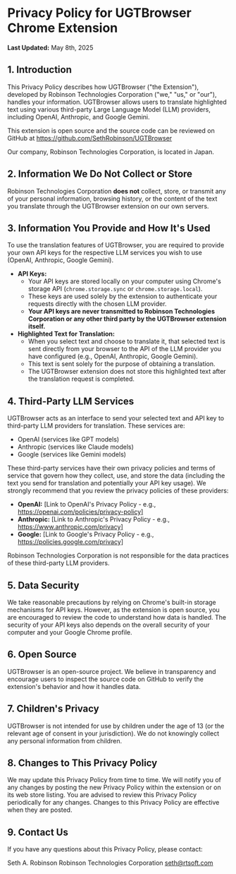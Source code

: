 # Privacy Policy for UGTBrowser Chrome Extension

**Last Updated:** May 8th, 2025

## 1. Introduction

This Privacy Policy describes how UGTBrowser ("the Extension"), developed by Robinson Technologies Corporation ("we," "us," or "our"), handles your information. UGTBrowser allows users to translate highlighted text using various third-party Large Language Model (LLM) providers, including OpenAI, Anthropic, and Google Gemini.

This extension is open source and the source code can be reviewed on GitHub at https://github.com/SethRobinson/UGTBrowser

Our company, Robinson Technologies Corporation, is located in Japan.

## 2. Information We Do Not Collect or Store

Robinson Technologies Corporation **does not** collect, store, or transmit any of your personal information, browsing history, or the content of the text you translate through the UGTBrowser extension on our own servers.

## 3. Information You Provide and How It's Used

To use the translation features of UGTBrowser, you are required to provide your own API keys for the respective LLM services you wish to use (OpenAI, Anthropic, Google Gemini).

*   **API Keys:**
    *   Your API keys are stored locally on your computer using Chrome's storage API (`chrome.storage.sync` or `chrome.storage.local`).
    *   These keys are used solely by the extension to authenticate your requests directly with the chosen LLM provider.
    *   **Your API keys are never transmitted to Robinson Technologies Corporation or any other third party by the UGTBrowser extension itself.**
*   **Highlighted Text for Translation:**
    *   When you select text and choose to translate it, that selected text is sent directly from your browser to the API of the LLM provider you have configured (e.g., OpenAI, Anthropic, Google Gemini).
    *   This text is sent solely for the purpose of obtaining a translation.
    *   The UGTBrowser extension does not store this highlighted text after the translation request is completed.

## 4. Third-Party LLM Services

UGTBrowser acts as an interface to send your selected text and API key to third-party LLM providers for translation. These services are:

*   OpenAI (services like GPT models)
*   Anthropic (services like Claude models)
*   Google (services like Gemini models)

These third-party services have their own privacy policies and terms of service that govern how they collect, use, and store the data (including the text you send for translation and potentially your API key usage). We strongly recommend that you review the privacy policies of these providers:

*   **OpenAI:** [Link to OpenAI's Privacy Policy - e.g., https://openai.com/policies/privacy-policy]
*   **Anthropic:** [Link to Anthropic's Privacy Policy - e.g., https://www.anthropic.com/privacy]
*   **Google:** [Link to Google's Privacy Policy - e.g., https://policies.google.com/privacy]

Robinson Technologies Corporation is not responsible for the data practices of these third-party LLM providers.

## 5. Data Security

We take reasonable precautions by relying on Chrome's built-in storage mechanisms for API keys. However, as the extension is open source, you are encouraged to review the code to understand how data is handled. The security of your API keys also depends on the overall security of your computer and your Google Chrome profile.

## 6. Open Source

UGTBrowser is an open-source project. We believe in transparency and encourage users to inspect the source code on GitHub to verify the extension's behavior and how it handles data.

## 7. Children's Privacy

UGTBrowser is not intended for use by children under the age of 13 (or the relevant age of consent in your jurisdiction). We do not knowingly collect any personal information from children.

## 8. Changes to This Privacy Policy

We may update this Privacy Policy from time to time. We will notify you of any changes by posting the new Privacy Policy within the extension or on its web store listing. You are advised to review this Privacy Policy periodically for any changes. Changes to this Privacy Policy are effective when they are posted.

## 9. Contact Us

If you have any questions about this Privacy Policy, please contact:

Seth A. Robinson
Robinson Technologies Corporation
seth@rtsoft.com


